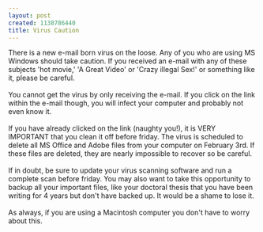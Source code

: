 ```yaml
--- 
layout: post
created: 1138786440
title: Virus Caution
---
```

There is a new e-mail born virus on the loose.  Any of you who are using MS Windows should take caution.  If you received an e-mail with any of these subjects 'hot movie,' 'A Great Video' or 'Crazy illegal Sex!' or something like it, please be careful.  <br /><br />You cannot get the virus by only receiving the e-mail.  If you click on the link within the e-mail though, you will infect your computer and probably not even know it.  <br /><br />If you have already clicked on the link (naughty you!), it is VERY IMPORTANT that you clean it off before friday.  The virus is scheduled to delete all MS Office and Adobe files from your computer on February 3rd.  If these files are deleted, they are nearly impossible to recover so be careful.<br /><br />If in doubt, be sure to update your virus scanning software and run a complete scan before friday.  You may also want to take this opportunity to backup all your important files, like your doctoral thesis that you have been writing for 4 years but don't have backed up.  It would be a shame to lose it.<br /><br />As always, if you are using a Macintosh computer you don't have to worry about this.
